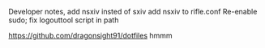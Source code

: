 Developer notes, add nsxiv insted of sxiv
add nsxiv to rifle.conf
Re-enable sudo; fix logouttool script in path




https://github.com/dragonsight91/dotfiles hmmm

